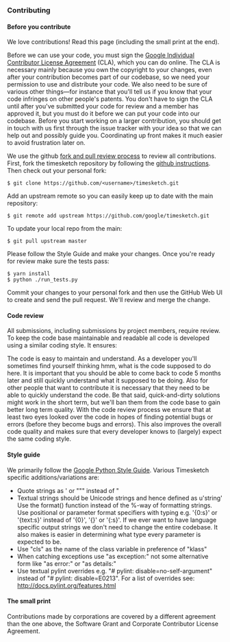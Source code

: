 ### Contributing

#### Before you contribute
We love contributions! Read this page (including the small print at the end).

Before we can use your code, you must sign the [Google Individual Contributor License Agreement](https://developers.google.com/open-source/cla/individual?csw=1) (CLA), which you can do online. The CLA is necessary mainly because you own the copyright to your changes, even after your contribution becomes part of our codebase, so we need your permission to use and distribute your code. We also need to be sure of various other things—for instance that you'll tell us if you know that your code infringes on other people's patents. You don't have to sign the CLA until after you've submitted your code for review and a member has approved it, but you must do it before we can put your code into our codebase. Before you start working on a larger contribution, you should get in touch with us first through the issue tracker with your idea so that we can help out and possibly guide you. Coordinating up front makes it much easier to avoid frustration later on.

We use the github [fork and pull review process](https://help.github.com/articles/using-pull-requests) to review all contributions. First, fork the timesketch repository by following the [github instructions](https://help.github.com/articles/fork-a-repo). Then check out your personal fork:

    $ git clone https://github.com/<username>/timesketch.git

Add an upstream remote so you can easily keep up to date with the main repository:

``` $ git remote add upstream https://github.com/google/timesketch.git ```

To update your local repo from the main:

    $ git pull upstream master

Please follow the Style Guide and make your changes. Once you're ready for review make sure the tests pass:

    $ yarn install
    $ python ./run_tests.py

Commit your changes to your personal fork and then use the GitHub Web UI to create and send the pull request. We'll review and merge the change.

#### Code review
All submissions, including submissions by project members, require review. To keep the code base maintainable and readable all code is developed using a similar coding style. It ensures:

The code is easy to maintain and understand. As a developer you'll sometimes find yourself thinking hmm, what is the code supposed to do here. It is important that you should be able to come back to code 5 months later and still quickly understand what it supposed to be doing. Also for other people that want to contribute it is necessary that they need to be able to quickly understand the code. Be that said, quick-and-dirty solutions might work in the short term, but we'll ban them from the code base to gain better long term quality.
With the code review process we ensure that at least two eyes looked over the code in hopes of finding potential bugs or errors (before they become bugs and errors). This also improves the overall code quality and makes sure that every developer knows to (largely) expect the same coding style.

#### Style guide
We primarily follow the [Google Python Style Guide](https://google-styleguide.googlecode.com/svn/trunk/pyguide.html). Various Timesketch specific additions/variations are:

* Quote strings as ' or """ instead of "
* Textual strings should be Unicode strings and hence defined as u'string'
Use the format() function instead of the %-way of formatting strings.
Use positional or parameter format specifiers with typing e.g. '{0:s}' or '{text:s}' instead of '{0}', '{}' or '{:s}'. If we ever want to have language specific output strings we don't need to change the entire codebase. It also makes is easier in determining what type every parameter is expected to be.
* Use "cls" as the name of the class variable in preference of "klass"
* When catching exceptions use "as exception:" not some alternative form like "as error:" or "as details:"
* Use textual pylint overrides e.g. "# pylint: disable=no-self-argument" instead of "# pylint: disable=E0213". For a list of overrides see: http://docs.pylint.org/features.html

#### The small print
Contributions made by corporations are covered by a different agreement than
the one above, the Software Grant and Corporate Contributor License Agreement.
